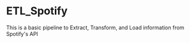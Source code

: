 # ETL_Spotify
This is a basic pipeline to Extract, Transform, and Load information from Spotify's API
